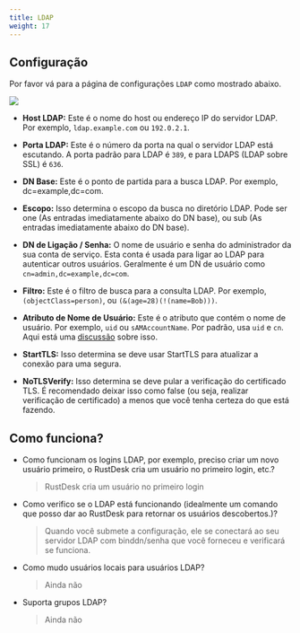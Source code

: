 ```yaml
---
title: LDAP
weight: 17
---
```


## Configuração
Por favor vá para a página de configurações `LDAP` como mostrado abaixo.

![](/docs/en/self-host/rustdesk-server-pro/ldap/images/ldap.png)

- **Host LDAP:** Este é o nome do host ou endereço IP do servidor LDAP. Por exemplo, `ldap.example.com` ou `192.0.2.1`.

- **Porta LDAP:** Este é o número da porta na qual o servidor LDAP está escutando. A porta padrão para LDAP é `389`, e para LDAPS (LDAP sobre SSL) é `636`.

- **DN Base:** Este é o ponto de partida para a busca LDAP. Por exemplo, dc=example,dc=com.

- **Escopo:** Isso determina o escopo da busca no diretório LDAP. Pode ser one (As entradas imediatamente abaixo do DN base), ou sub (As entradas imediatamente abaixo do DN base).

- **DN de Ligação / Senha:** O nome de usuário e senha do administrador da sua conta de serviço. Esta conta é usada para ligar ao LDAP para autenticar outros usuários. Geralmente é um DN de usuário como `cn=admin,dc=example,dc=com`.

- **Filtro:** Este é o filtro de busca para a consulta LDAP. Por exemplo, `(objectClass=person)`, ou `(&(age=28)(!(name=Bob)))`.

- **Atributo de Nome de Usuário:** Este é o atributo que contém o nome de usuário. Por exemplo, `uid` ou `sAMAccountName`. Por padrão, usa `uid` e `cn`. Aqui está uma [discussão](https://github.com/rustdesk/rustdesk-server-pro/issues/140#issuecomment-1916804393) sobre isso.

- **StartTLS:** Isso determina se deve usar StartTLS para atualizar a conexão para uma segura.

- **NoTLSVerify:** Isso determina se deve pular a verificação do certificado TLS. É recomendado deixar isso como false (ou seja, realizar verificação de certificado) a menos que você tenha certeza do que está fazendo.

## Como funciona?
- Como funcionam os logins LDAP, por exemplo, preciso criar um novo usuário primeiro, o RustDesk cria um usuário no primeiro login, etc.?
  > RustDesk cria um usuário no primeiro login
- Como verifico se o LDAP está funcionando (idealmente um comando que posso dar ao RustDesk para retornar os usuários descobertos.)?
  > Quando você submete a configuração, ele se conectará ao seu servidor LDAP com binddn/senha que você forneceu e verificará se funciona.
- Como mudo usuários locais para usuários LDAP?
  > Ainda não
- Suporta grupos LDAP?
  > Ainda não